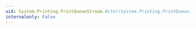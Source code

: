 ```yaml
---
uid: System.Printing.PrintQueueStream.#ctor(System.Printing.PrintQueue,System.String,System.Boolean,System.Printing.PrintTicket)
internalonly: False
---
```

